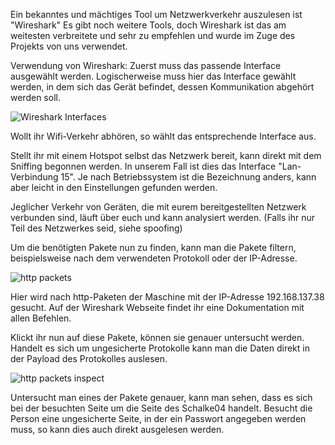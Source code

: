 Ein bekanntes und mächtiges Tool um Netzwerkverkehr auszulesen ist "Wireshark"
Es gibt noch weitere Tools, doch Wireshark ist das am weitesten verbreitete und sehr zu empfehlen und wurde im Zuge des Projekts von uns verwendet.

Verwendung von Wireshark: 
Zuerst muss das passende Interface ausgewählt werden. Logischerweise muss hier das Interface gewählt werden, in dem sich das Gerät befindet, dessen Kommunikation abgehört werden soll.

![Wireshark Interfaces](https://github.com/Xyren0/IoT_Wifi_Sniffing/tree/master/IoTScreenshots/Wireshark_mit_Hotspot_Interface.PNG)

Wollt ihr Wifi-Verkehr abhören, so wählt das entsprechende Interface aus. 

Stellt ihr mit einem Hotspot selbst das Netzwerk bereit, kann direkt mit dem Sniffing begonnen werden. In unserem Fall ist dies das Interface "Lan-Verbindung 15".
Je nach Betriebssystem ist die Bezeichnung anders, kann aber leicht in den Einstellungen gefunden werden. 

Jeglicher Verkehr von Geräten, die mit eurem bereitgestellten Netzwerk verbunden sind, läuft über euch und kann analysiert werden. 
(Falls ihr nur Teil des Netzwerkes seid, siehe spoofing)

Um die benötigten Pakete nun zu finden, kann man die Pakete filtern, beispielsweise nach dem verwendeten Protokoll oder der IP-Adresse. 

![http packets](https://github.com/Xyren0/IoT_Wifi_Sniffing/tree/master/IoTScreenshots/reading_http_com.png)

Hier wird nach http-Paketen der Maschine mit der IP-Adresse 192.168.137.38 gesucht. 
Auf der Wireshark Webseite findet ihr eine Dokumentation mit allen Befehlen. 

Klickt ihr nun auf diese Pakete, können sie genauer untersucht werden. Handelt es sich um ungesicherte Protokolle kann man die Daten direkt in der Payload des Protokolles auslesen. 

![http packets inspect](https://github.com/Xyren0/IoT_Wifi_Sniffing/tree/master/IoTScreenshots/reading_http_pack.png)

Untersucht man eines der Pakete genauer, kann man sehen, dass es sich bei der besuchten Seite um die Seite des Schalke04 handelt.
Besucht die Person eine ungesicherte Seite, in der ein Passwort angegeben werden muss, so kann dies auch direkt ausgelesen werden. 
